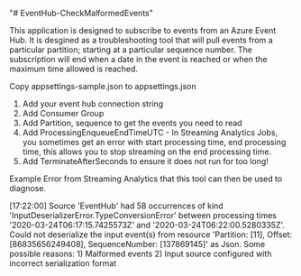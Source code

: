 "# EventHub-CheckMalformedEvents" 

This application is designed to subscribe to events from an Azure Event Hub. It is desgined as a troubleshooting tool that will pull events from a particular partition; starting at a particular sequence number.
The subscription will end when a date in the event is reached or when the maximum time allowed is reached.


Copy appsettings-sample.json to appsettings.json
  1. Add your event hub connection string
  2. Add Consumer Group
  3. Add Partition, sequence to get the events you need to read
  4. Add ProcessingEnqueueEndTimeUTC - In Streaming Analytics Jobs, you sometimes get an error with start processing time, end processing time, this allows you to stop streaming on the end processing time.
  5. Add TerminateAfterSeconds to ensure it does not run for too long!

Example Error from Streaming Analytics that this tool can then be used to diagnose.

[17:22:00] Source 'EventHub' had 58 occurrences of kind 'InputDeserializerError.TypeConversionError' between processing times '2020-03-24T06:17:15.7425573Z' and '2020-03-24T06:22:00.5280335Z'. Could not deserialize the input event(s) from resource 'Partition: [11], Offset: [86835656249408], SequenceNumber: [137869145]' as Json. Some possible reasons: 1) Malformed events 2) Input source configured with incorrect serialization format